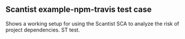 ## Scantist example-npm-travis test case

Shows a working setup for using the Scantist SCA to analyze the risk of project dependencies. ST test.

